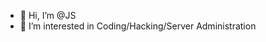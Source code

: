 - 👋 Hi, I’m @JS
- 👀 I’m interested in Coding/Hacking/Server Administration

<!---
JS/JS is a ✨ special ✨ repository because its `README.md` (this file) appears on your GitHub profile.
You can click the Preview link to take a look at your changes.
--->

